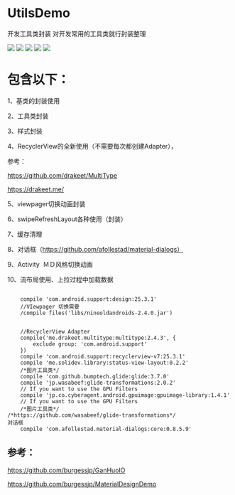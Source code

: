 # UtilsDemo
开发工具类封装
对开发常用的工具类就行封装整理

![](https://github.com/huangshuyuan/UtilsDemo/blob/master/1.png)
![](https://github.com/huangshuyuan/UtilsDemo/blob/master/2.png)
![](https://github.com/huangshuyuan/UtilsDemo/blob/master/3.png)
![](https://github.com/huangshuyuan/UtilsDemo/blob/master/4.png)
![](https://github.com/huangshuyuan/UtilsDemo/blob/master/5.png)

# 包含以下：

1、基类的封装使用

2、工具类封装

3、样式封装

4、RecyclerView的全新使用（不需要每次都创建Adapter），


参考：

https://github.com/drakeet/MultiType

https://drakeet.me/


5、viewpager切换动画封装

6、swipeRefreshLayout各种使用（封装）

7、缓存清理

8、对话框（https://github.com/afollestad/material-dialogs）

9、Activity  ＭＤ风格切换动画

10、流布局使用、上拉过程中加载数据


```

    compile 'com.android.support:design:25.3.1'
    //VIewpager 切换需要
    /compile files('libs/nineoldandroids-2.4.0.jar')


    //RecyclerView Adapter
    compile('me.drakeet.multitype:multitype:2.4.3', {
        exclude group: 'com.android.support'
    })
    compile 'com.android.support:recyclerview-v7:25.3.1'
    compile 'me.solidev.library:status-view-layout:0.2.2'
    /*图片工具类*/
    compile 'com.github.bumptech.glide:glide:3.7.0'
    compile 'jp.wasabeef:glide-transformations:2.0.2'
    // If you want to use the GPU Filters
    compile 'jp.co.cyberagent.android.gpuimage:gpuimage-library:1.4.1'
    // If you want to use the GPU Filters
    /*图片工具类*/
/*https://github.com/wasabeef/glide-transformations*/
对话框
    compile 'com.afollestad.material-dialogs:core:0.8.5.9'
```

## 参考：

https://github.com/burgessjp/GanHuoIO

https://github.com/burgessjp/MaterialDesignDemo
